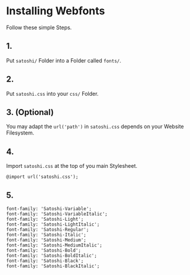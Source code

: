 # Installing Webfonts
Follow these simple Steps.

## 1.
Put `satoshi/` Folder into a Folder called `fonts/`.

## 2.
Put `satoshi.css` into your `css/` Folder.

## 3. (Optional)
You may adapt the `url('path')` in `satoshi.css` depends on your Website Filesystem.

## 4.
Import `satoshi.css` at the top of you main Stylesheet.

```
@import url('satoshi.css');
```

## 5.


```
font-family: 'Satoshi-Variable';
font-family: 'Satoshi-VariableItalic';
font-family: 'Satoshi-Light';
font-family: 'Satoshi-LightItalic';
font-family: 'Satoshi-Regular';
font-family: 'Satoshi-Italic';
font-family: 'Satoshi-Medium';
font-family: 'Satoshi-MediumItalic';
font-family: 'Satoshi-Bold';
font-family: 'Satoshi-BoldItalic';
font-family: 'Satoshi-Black';
font-family: 'Satoshi-BlackItalic';
```

